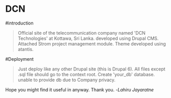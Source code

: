 DCN
===
#introduction
> Official site of the telecommunication company named 'DCN Technologies' at Kottawa, Sri Lanka. developed using Drupal CMS. Attached Strom project management module. Theme developed using atantis.

#Deployment
> Just deploy like any other Drupal site (this is Drupal 6). All files except .sql file should go to the context root. Create 'your_db' database. unable to provide db due to Company privacy.

Hope you might find it useful in anyway. Thank you.
-*Lahiru Jayaratne*
